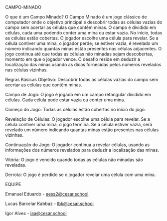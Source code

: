 

CAMPO-MINADO


O que é um Campo Minado?
O Campo Minado é um jogo clássico de computador onde o objetivo principal é descobrir todas as células vazias do campo sem acertar as células que contêm minas. O campo é dividido em células, cada uma podendo conter uma mina ou estar vazia. No início, todas as células estão cobertas. O jogador escolhe uma célula para revelar. Se a célula contiver uma mina, o jogador perde; se estiver vazia, é revelado um número indicando quantas minas estão presentes nas células adjacentes. O jogo continua até que todas as células não minadas sejam descobertas, momento em que o jogador vence. O desafio reside em deduzir a localização das minas usando as dicas fornecidas pelos números revelados nas células vizinhas.



Regras Básicas
Objetivo: Descobrir todas as células vazias do campo sem acertar as células que contêm minas.

Campo de Jogo: O jogo é jogado em um campo retangular dividido em células. Cada célula pode estar vazia ou conter uma mina.

Começo do Jogo: Todas as células estão cobertas no início do jogo.

Revelação de Células: O jogador escolhe uma célula para revelar. Se a célula contiver uma mina, o jogo termina. Se a célula estiver vazia, será revelado um número indicando quantas minas estão presentes nas células vizinhas.

Continuação do Jogo: O jogador continua a revelar células, usando as informações dos números revelados para deduzir a localização das minas.

Vitória: O jogo é vencido quando todas as células não minadas são reveladas.

Derrota: O jogo é perdido se o jogador revelar uma célula com uma mina.



EQUIPE

Emanuel Eduardo - eess2@cesar.school

Lucas Barcelar Kabbaz - lbk@cesar.school

Igor Alves - iaa@cesar.school






